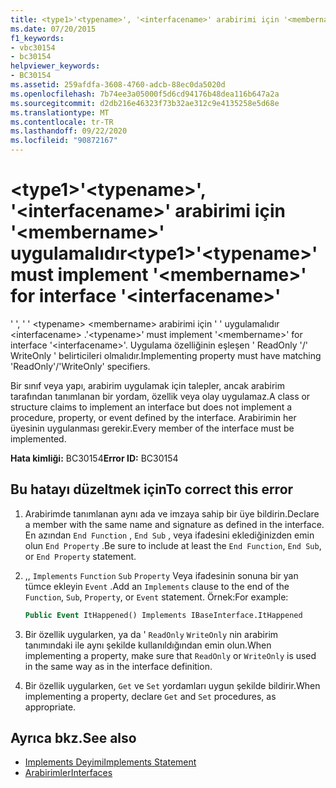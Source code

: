```yaml
---
title: <type1>'<typename>', '<interfacename>' arabirimi için '<membername>' uygulamalıdır
ms.date: 07/20/2015
f1_keywords:
- vbc30154
- bc30154
helpviewer_keywords:
- BC30154
ms.assetid: 259afdfa-3608-4760-adcb-88ec0da5020d
ms.openlocfilehash: 7b74ee3a05000f5d6cd94176b48dea116b647a2a
ms.sourcegitcommit: d2db216e46323f73b32ae312c9e4135258e5d68e
ms.translationtype: MT
ms.contentlocale: tr-TR
ms.lasthandoff: 09/22/2020
ms.locfileid: "90872167"
---
```

# <a name="type1typename-must-implement-membername-for-interface-interfacename"></a><span data-ttu-id="74343-102">\<type1>'\<typename>', '\<interfacename>' arabirimi için '\<membername>' uygulamalıdır</span><span class="sxs-lookup"><span data-stu-id="74343-102">\<type1>'\<typename>' must implement '\<membername>' for interface '\<interfacename>'</span></span>

<span data-ttu-id="74343-103">' ', ' ' \<typename> \<membername> arabirimi için ' ' uygulamalıdır \<interfacename> .</span><span class="sxs-lookup"><span data-stu-id="74343-103">'\<typename>' must implement '\<membername>' for interface '\<interfacename>'.</span></span> <span data-ttu-id="74343-104">Uygulama özelliğinin eşleşen ' ReadOnly '/' WriteOnly ' belirticileri olmalıdır.</span><span class="sxs-lookup"><span data-stu-id="74343-104">Implementing property must have matching 'ReadOnly'/'WriteOnly' specifiers.</span></span>  
  
 <span data-ttu-id="74343-105">Bir sınıf veya yapı, arabirim uygulamak için talepler, ancak arabirim tarafından tanımlanan bir yordam, özellik veya olay uygulamaz.</span><span class="sxs-lookup"><span data-stu-id="74343-105">A class or structure claims to implement an interface but does not implement a procedure, property, or event defined by the interface.</span></span> <span data-ttu-id="74343-106">Arabirimin her üyesinin uygulanması gerekir.</span><span class="sxs-lookup"><span data-stu-id="74343-106">Every member of the interface must be implemented.</span></span>  
  
 <span data-ttu-id="74343-107">**Hata kimliği:** BC30154</span><span class="sxs-lookup"><span data-stu-id="74343-107">**Error ID:** BC30154</span></span>  
  
## <a name="to-correct-this-error"></a><span data-ttu-id="74343-108">Bu hatayı düzeltmek için</span><span class="sxs-lookup"><span data-stu-id="74343-108">To correct this error</span></span>  
  
1. <span data-ttu-id="74343-109">Arabirimde tanımlanan aynı ada ve imzaya sahip bir üye bildirin.</span><span class="sxs-lookup"><span data-stu-id="74343-109">Declare a member with the same name and signature as defined in the interface.</span></span> <span data-ttu-id="74343-110">En azından `End Function` , `End Sub` , veya ifadesini eklediğinizden emin olun `End Property` .</span><span class="sxs-lookup"><span data-stu-id="74343-110">Be sure to include at least the `End Function`, `End Sub`, or `End Property` statement.</span></span>  
  
2. <span data-ttu-id="74343-111">,, `Implements` `Function` `Sub` `Property` Veya ifadesinin sonuna bir yan tümce ekleyin `Event` .</span><span class="sxs-lookup"><span data-stu-id="74343-111">Add an `Implements` clause to the end of the `Function`, `Sub`, `Property`, or `Event` statement.</span></span> <span data-ttu-id="74343-112">Örnek:</span><span class="sxs-lookup"><span data-stu-id="74343-112">For example:</span></span>  
  
    ```vb  
    Public Event ItHappened() Implements IBaseInterface.ItHappened  
    ```  
  
3. <span data-ttu-id="74343-113">Bir özellik uygularken, ya da ' `ReadOnly` `WriteOnly` nin arabirim tanımındaki ile aynı şekilde kullanıldığından emin olun.</span><span class="sxs-lookup"><span data-stu-id="74343-113">When implementing a property, make sure that `ReadOnly` or `WriteOnly` is used in the same way as in the interface definition.</span></span>  
  
4. <span data-ttu-id="74343-114">Bir özellik uygularken, `Get` ve `Set` yordamları uygun şekilde bildirir.</span><span class="sxs-lookup"><span data-stu-id="74343-114">When implementing a property, declare `Get` and `Set` procedures, as appropriate.</span></span>  
  
## <a name="see-also"></a><span data-ttu-id="74343-115">Ayrıca bkz.</span><span class="sxs-lookup"><span data-stu-id="74343-115">See also</span></span>

- [<span data-ttu-id="74343-116">Implements Deyimi</span><span class="sxs-lookup"><span data-stu-id="74343-116">Implements Statement</span></span>](../statements/implements-statement.md)
- [<span data-ttu-id="74343-117">Arabirimler</span><span class="sxs-lookup"><span data-stu-id="74343-117">Interfaces</span></span>](../../programming-guide/language-features/interfaces/index.md)
